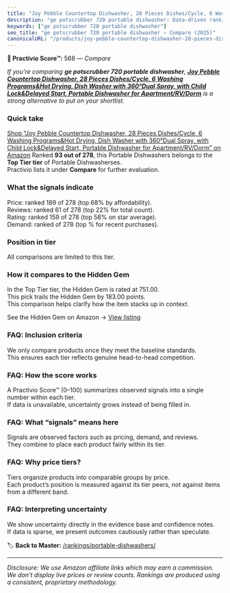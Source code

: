 ```yaml
---
title: "Joy Pebble Countertop Dishwasher, 28 Pieces Dishes/Cycle, 6 Washing Programs&Hot Drying, Dish Washer with 360°Dual Spray, with Child Lock&Delayed Start, Portable Dishwasher for Apartment/RV/Dorm"
description: "ge potscrubber 720 portable dishwasher: Data-driven ranking using the Practivio Score™. Positioned by quality, value, demand, findability, momentum."
keywords: ["ge potscrubber 720 portable dishwasher"]
seo_title: "ge potscrubber 720 portable dishwasher — Compare (2025)"
canonicalURL: "/products/joy-pebble-countertop-dishwasher-28-pieces-dishescycle-6-washing-programshot-drying-dish-washer-with-360dual-spray-with-child-lockdelayed-start-portable-dishwasher-for-apartmentrvdorm-B0CD296FLC/"
---
```


**🛒 Practivio Score™:** 568 — _Compare_


*If you're comparing **ge potscrubber 720 portable dishwasher**, **[Joy Pebble Countertop Dishwasher, 28 Pieces Dishes/Cycle, 6 Washing Programs&Hot Drying, Dish Washer with 360°Dual Spray, with Child Lock&Delayed Start, Portable Dishwasher for Apartment/RV/Dorm](https://www.amazon.com/dp/B0CD296FLC?tag=practivio-20)** is a strong alternative to put on your shortlist.*
### Quick take
[Shop “Joy Pebble Countertop Dishwasher, 28 Pieces Dishes/Cycle, 6 Washing Programs&Hot Drying, Dish Washer with 360°Dual Spray, with Child Lock&Delayed Start, Portable Dishwasher for Apartment/RV/Dorm” on Amazon](https://www.amazon.com/dp/B0CD296FLC?tag=practivio-20)
Ranked **93 out of 278**, this Portable Dishwashers belongs to the **Top Tier tier** of Portable Dishwasherses.  
Practivio lists it under **Compare** for further evaluation.

### What the signals indicate
Price: ranked 189 of 278 (top 68% by affordability).  
Reviews: ranked 61 of 278 (top 22% for total count).  
Rating: ranked 159 of 278 (top 58% on star average).  
Demand: ranked  of 278 (top % for recent purchases).

### Position in tier
All comparisons are limited to this tier.

### How it compares to the Hidden Gem
In the Top Tier tier, the Hidden Gem is rated at 751.00.  
This pick trails the Hidden Gem by 183.00 points.  
This comparison helps clarify how the item stacks up in context.  

See the Hidden Gem on Amazon → [View listing](https://www.amazon.com/dp/B08N6WV3HX?tag=practivio-20)

### FAQ: Inclusion criteria
We only compare products once they meet the baseline standards.  
This ensures each tier reflects genuine head-to-head competition.

### FAQ: How the score works
A Practivio Score™ (0–100) summarizes observed signals into a single number within each tier.  
If data is unavailable, uncertainty grows instead of being filled in.

### FAQ: What “signals” means here
Signals are observed factors such as pricing, demand, and reviews.  
They combine to place each product fairly within its tier.

### FAQ: Why price tiers?
Tiers organize products into comparable groups by price.  
Each product’s position is measured against its tier peers, not against items from a different band.

### FAQ: Interpreting uncertainty
We show uncertainty directly in the evidence base and confidence notes.  
If data is sparse, we present outcomes cautiously rather than speculate.

<!-- Missing template for Compare/CompareWithinPriceClass -->


🏷️ **Back to Master:** [/rankings/portable-dishwashers/](/rankings/portable-dishwashers/)

---
_Disclosure: We use Amazon affiliate links which may earn a commission. We don’t display live prices or review counts. Rankings are produced using a consistent, proprietary methodology._
